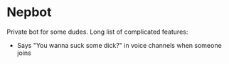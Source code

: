 # Nepbot

Private bot for some dudes. Long list of complicated features:
- Says "You wanna suck some dick?" in voice channels when someone joins